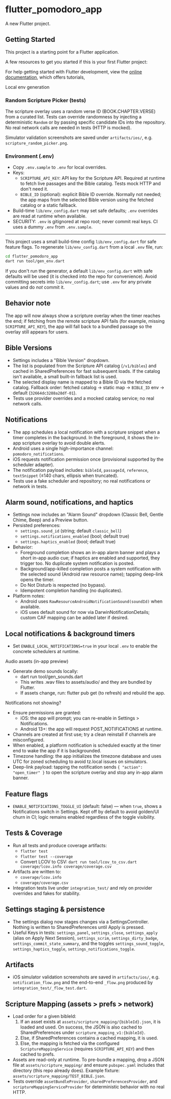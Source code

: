 # flutter_pomodoro_app

A new Flutter project.

## Getting Started

This project is a starting point for a Flutter application.

A few resources to get you started if this is your first Flutter project:


For help getting started with Flutter development, view the
[online documentation](https://docs.flutter.dev/), which offers tutorials,

Local env generation

### Random Scripture Picker (tests)

The scripture overlay uses a random verse ID (BOOK.CHAPTER.VERSE) from a curated list.
Tests can override randomness by injecting a deterministic `Random` or by passing specific
candidate IDs into the repository. No real network calls are needed in tests (HTTP is mocked).

Simulator validation screenshots are saved under `artifacts/ios/`, e.g. `scripture_random_picker.png`.

### Environment (.env)

- Copy `.env.sample` to `.env` for local overrides.
- Keys:
	- `SCRIPTURE_API_KEY`: API key for the Scripture API. Required at runtime to fetch live passages and the Bible catalog. Tests mock HTTP and don't need it.
	- `BIBLE_ID` (optional): explicit Bible ID override. Normally not needed; the app maps from the selected Bible version using the fetched catalog or a static fallback.
- Build-time `lib/env_config.dart` may set safe defaults; `.env` overrides are read at runtime when available.
- SECURITY: `.env` is gitignored at repo root; never commit real keys. CI uses a dummy `.env` from `.env.sample`.
--------------------

This project uses a small build-time config `lib/env_config.dart` for safe
feature flags. To regenerate `lib/env_config.dart` from a local `.env` file, run:

```bash
cd flutter_pomodoro_app
dart run tool/gen_env.dart
```

If you don't run the generator, a default `lib/env_config.dart` with safe
defaults will be used (it is checked into the repo for convenience). Avoid
committing secrets into `lib/env_config.dart`; use `.env` for any private
values and do *not* commit it.

Behavior note
-------------
The app will now always show a scripture overlay when the timer reaches the
end; if fetching from the remote scripture API fails (for example, missing
`SCRIPTURE_API_KEY`), the app will fall back to a bundled passage so the
overlay still appears for users.

Bible Versions
--------------
- Settings includes a "Bible Version" dropdown.
- The list is populated from the Scripture API catalog (`/v1/bibles`) and cached in SharedPreferences for fast subsequent loads. If the catalog isn't available, a small built-in fallback list is used.
- The selected display name is mapped to a Bible ID via the fetched catalog. Fallback order: fetched catalog → static map → `BIBLE_ID` env → default (`32664dc3288a28df-01`).
- Tests use provider overrides and a mocked catalog service; no real network calls.

Notifications
-------------
- The app schedules a local notification with a scripture snippet when a timer completes in the background. In the foreground, it shows the in-app scripture overlay to avoid double alerts.
- Android uses a single high-importance channel: `pomodoro_notifications`.
- iOS requests notification permission once (provisional supported by the scheduler adapter).
- The notification payload includes: `bibleId`, `passageId`, `reference`, `textSnippet` (≤140 chars, ellipsis when truncated).
- Tests use a fake scheduler and repository; no real notifications or network in tests.

Alarm sound, notifications, and haptics
---------------------------------------
- Settings now includes an "Alarm Sound" dropdown (Classic Bell, Gentle Chime, Beep) and a Preview button.
- Persisted preferences:
	- `settings.sound_id` (string; default `classic_bell`)
	- `settings.notifications_enabled` (bool; default true)
	- `settings.haptics_enabled` (bool; default true)
- Behavior:
	- Foreground completion shows an in-app alarm banner and plays a short in-app audio cue; if haptics are enabled and supported, they trigger too. No duplicate system notification is posted.
	- Background/app-killed completion posts a system notification with the selected sound (Android raw resource name); tapping deep-link opens the timer.
	- Do Not Disturb is respected (no bypass).
	- Idempotent completion handling (no duplicates).
- Platform notes:
	- Android uses `RawResourceAndroidNotificationSound(soundId)` when available.
	- iOS uses default sound for now via DarwinNotificationDetails; custom CAF mapping can be added later if desired.

Local notifications & background timers
--------------------------------------
- Set `ENABLE_LOCAL_NOTIFICATIONS=true` in your local `.env` to enable the concrete schedulers at runtime.

Audio assets (in-app preview)
- Generate demo sounds locally:
	- dart run tool/gen_sounds.dart
	- This writes .wav files to assets/audio/ and they are bundled by Flutter.
	- If assets change, run: flutter pub get (to refresh) and rebuild the app.

Notifications not showing?
- Ensure permissions are granted:
	- iOS: the app will prompt; you can re-enable in Settings > Notifications.
	- Android 13+: the app will request POST_NOTIFICATIONS at runtime.
- Channels are created at first use; try a clean reinstall if channels are misconfigured.
- When enabled, a platform notification is scheduled exactly at the timer end to wake the app if it is backgrounded.
- Timezone handling: the app initializes the timezone database and uses UTC for zoned scheduling to avoid tz.local issues on simulators.
- Deep-link payload: tapping the notification sends `{ "action": "open_timer" }` to open the scripture overlay and stop any in-app alarm banner.

Feature flags
-------------
- `ENABLE_NOTIFICATIONS_TOGGLE_UI` (default: false) — when `true`, shows a Notifications switch in Settings. Kept off by default to avoid golden/UI churn in CI; logic remains enabled regardless of the toggle visibility.

Tests & Coverage
----------------
- Run all tests and produce coverage artifacts:
	- `flutter test`
	- `flutter test --coverage`
	- Convert LCOV to CSV: `dart run tool/lcov_to_csv.dart coverage/lcov.info coverage/coverage.csv`
- Artifacts are written to:
	- `coverage/lcov.info`
	- `coverage/coverage.csv`
- Integration tests live under `integration_test/` and rely on provider overrides and fakes for stability.

Settings staging & persistence
------------------------------
- The settings dialog now stages changes via a SettingsController. Nothing is written to SharedPreferences until Apply is pressed.
- Useful Keys in tests: `settings_panel`, `settings_close`, `settings_apply` (alias on Apply Next Session), `settings_scrim`, `settings_dirty_badge`, `settings_commit_state_summary`, and the toggles `settings_sound_toggle`, `settings_haptics_toggle`, `settings_notifications_toggle`.

Artifacts
---------
- iOS simulator validation screenshots are saved in `artifacts/ios/`, e.g. `notification_flow.png` and the end-to-end `_flow.png` produced by `integration_test/_flow_test.dart`.

Scripture Mapping (assets > prefs > network)
--------------------------------------------
- Load order for a given bibleId:
	1) If an asset exists at `assets/scripture_mapping/{bibleId}.json`, it is loaded and used.
		 On success, the JSON is also cached to SharedPreferences under `scripture_mapping_v1:{bibleId}`.
	2) Else, if SharedPreferences contains a cached mapping, it is used.
	3) Else, the mapping is fetched via the configured `ScriptureMappingService` (requires `SCRIPTURE_API_KEY`) and then cached to prefs.
- Assets are read-only at runtime. To pre-bundle a mapping, drop a JSON file at `assets/scripture_mapping/` and ensure `pubspec.yaml` includes that directory (this repo already does). Example fixture: `assets/scripture_mapping/TEST_BIBLE.json`.
- Tests override `assetBundleProvider`, `sharedPreferencesProvider`, and `scriptureMappingServiceProvider` for deterministic behavior with no real HTTP.
